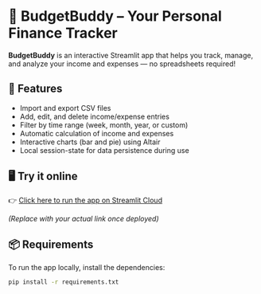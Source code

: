 # 💸 BudgetBuddy – Your Personal Finance Tracker

**BudgetBuddy** is an interactive Streamlit app that helps you track, manage, and analyze your income and expenses — no spreadsheets required!

## 🚀 Features

- Import and export CSV files
- Add, edit, and delete income/expense entries
- Filter by time range (week, month, year, or custom)
- Automatic calculation of income and expenses
- Interactive charts (bar and pie) using Altair
- Local session-state for data persistence during use

## 🖥️ Try it online

👉 [Click here to run the app on Streamlit Cloud](https://share.streamlit.io/your-username/BudgetBuddy/main/BudgetBuddy.py)

*(Replace with your actual link once deployed)*

## 📦 Requirements

To run the app locally, install the dependencies:

```bash
pip install -r requirements.txt
